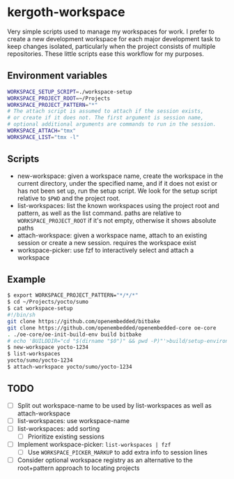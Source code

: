 # kergoth-workspace

Very simple scripts used to manage my workspaces for work. I prefer to create
a new development workspace for each major development task to keep changes
isolated, particularly when the project consists of multiple repositories.
These little scripts ease this workflow for my purposes.

## Environment variables

```sh
WORKSPACE_SETUP_SCRIPT=./workspace-setup
WORKSPACE_PROJECT_ROOT=~/Projects
WORKSPACE_PROJECT_PATTERN="*"
# The attach script is assumed to attach if the session exists,
# or create if it does not. The first argument is session name,
# optional additional arguments are commands to run in the session.
WORKSPACE_ATTACH="tmx"
WORKSPACE_LIST="tmx -l"
```

## Scripts

- new-workspace: given a workspace name, create the workspace in the current
  directory, under the specified name, and if it does not exist or has not
  been set up, run the setup script. We look for the setup script relative to
  `$PWD` and the project root.
- list-workspaces: list the known workspaces using the project root and
  pattern, as well as the list command. paths are relative to
  `WORKSPACE_PROJECT_ROOT` if it's not empty, otherwise it shows absolute
  paths
- attach-workspace: given a workspace name, attach to an existing session or
  create a new session. requires the workspace exist
- workspace-picker: use fzf to interactively select and attach a workspace

## Example

```sh
$ export WORKSPACE_PROJECT_PATTERN="*/*/*"
$ cd ~/Projects/yocto/sumo
$ cat workspace-setup
#!/bin/sh
git clone https://github.com/openembedded/bitbake
git clone https://github.com/openembedded/openembedded-core oe-core
. ./oe-core/oe-init-build-env build bitbake
# echo 'BUILDDIR="cd "$(dirname "$0")" && pwd -P)"'>build/setup-environment
$ new-workspace yocto-1234
$ list-workspaces
yocto/sumo/yocto-1234
$ attach-workspace yocto/sumo/yocto-1234
```

## TODO

- [ ] Split out workspace-name to be used by list-workspaces as well as
    attach-workspace
- [ ] list-workspaces: use workspace-name
- [ ] list-workspaces: add sorting
  - [ ] Prioritize existing sessions
- [ ] Implement workspace-picker: `list-workspaces | fzf`
  - [ ] Use `WORKSPACE_PICKER_MARKUP` to add extra info to session lines
- [ ] Consider optional workspace registry as an alternative to the
    root+pattern approach to locating projects
